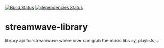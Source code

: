 [![Build Status](https://travis-ci.org/Mathieu-R/streamwave-library.svg?branch=master)](https://travis-ci.org/Mathieu-R/streamwave-library)
[![dependencies Status](https://david-dm.org/Mathieu-R/streamwave-library/status.svg)](https://david-dm.org/Mathieu-R/streamwave-library)

# streamwave-library
library api for streamwave where user can grab the music library, playlists,... 
